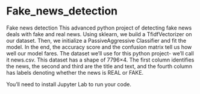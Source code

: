 # Fake_news_detection
Fake news detection 
This advanced python project of detecting fake news deals with fake and real news. Using sklearn, we build a TfidfVectorizer on our dataset.
Then, we initialize a PassiveAggressive Classifier and fit the model. 
In the end, the accuracy score and the confusion matrix tell us how well our model fares. 
The dataset we’ll use for this python project- we’ll call it news.csv. This dataset has a shape of 7796×4. 
The first column identifies the news, the second and third are the title and text, and the fourth
column has labels denoting whether the news is REAL or FAKE.

You’ll need to install Jupyter Lab to run your code.
